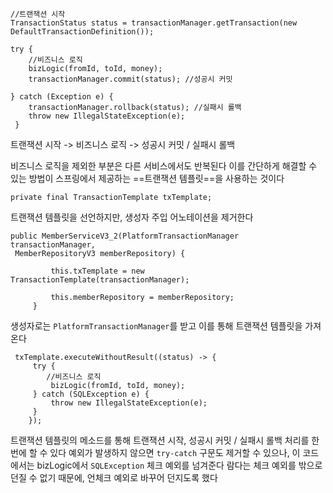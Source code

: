 ```
//트랜잭션 시작  
TransactionStatus status = transactionManager.getTransaction(new DefaultTransactionDefinition());

try {  
	//비즈니스 로직
    bizLogic(fromId, toId, money);
	transactionManager.commit(status); //성공시 커밋 
	
} catch (Exception e) {
	transactionManager.rollback(status); //실패시 롤백
    throw new IllegalStateException(e);
 }
```

트랜잭션 시작 -> 비즈니스 로직 -> 성공시 커밋 /  실패시 롤백

비즈니스 로직을 제외한 부분은 다른 서비스에서도 반복된다
이를 간단하게 해결할 수 있는 방법이 스프링에서 제공하는 ==트랜잭션 템플릿==을 사용하는 것이다



```
private final TransactionTemplate txTemplate;
```
트랜잭션 템플릿을 선언하지만, 생성자 주입 어노테이션을 제거한다

```
public MemberServiceV3_2(PlatformTransactionManager transactionManager,
 MemberRepositoryV3 memberRepository) {

         this.txTemplate = new TransactionTemplate(transactionManager);

         this.memberRepository = memberRepository;
     }
```
생성자로는 `PlatformTransactionManager`를 받고 이를 통해 트랜잭션 템플릿을 가져온다

```
 txTemplate.executeWithoutResult((status) -> {
     try {
		//비즈니스 로직
         bizLogic(fromId, toId, money);
     } catch (SQLException e) {
         throw new IllegalStateException(e);
     }
	});
```
트랜잭션 템플릿의 메소드를 통해 트랜잭션 시작, 성공시 커밋 / 실패시 롤백 처리를 한 번에 할 수 있다
예외가 발생하지 않으면 `try-catch` 구문도 제거할 수 있으나, 
이 코드에서는 bizLogic에서 `SQLException` 체크 예외를 넘겨준다
람다는 체크 예외를 밖으로 던질 수 없기 때문에, 언체크 예외로 바꾸어 던지도록 했다





